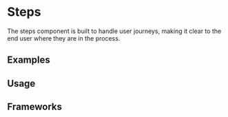 <script setup>
import Vue from './vue.md';
import React from './react.md';
import Android from './android.md';
</script>

# Steps

The steps component is built to handle user journeys, making it clear to the end user where they are in the process.

<components-status react='released' vue='released' android='released' />

## Examples

<theme-switcher />

<steps-example />

## Usage

<component-design-guidelines name="Warp - Components / Step Indicator" link="https://www.figma.com/file/nkiRpuVu6XRfvY96BA80H8/Components-overview?type=design&node-id=377-23906&mode=design" />

<component-questions />

## Frameworks

<tabs-content>
  <template #react>
   <react />
  </template>
  <template #vue>
    <vue />
  </template>
  <template #android>
    <android />
  </template>
</tabs-content>
